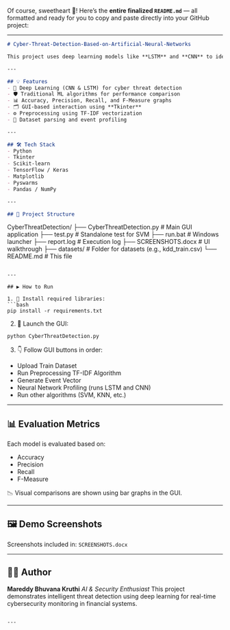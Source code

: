 Of course, sweetheart 💖! Here’s the **entire finalized `README.md`** — all formatted and ready for you to copy and paste directly into your GitHub project:

---

```markdown
# Cyber-Threat-Detection-Based-on-Artificial-Neural-Networks

This project uses deep learning models like **LSTM** and **CNN** to identify and classify cyber threats in financial institution datasets. It also compares performance with traditional ML models like **SVM**, **KNN**, **Decision Tree**, **Random Forest**, and **Naïve Bayes**.

---

## 💡 Features
- 🧠 Deep Learning (CNN & LSTM) for cyber threat detection  
- 🛡️ Traditional ML algorithms for performance comparison  
- 📊 Accuracy, Precision, Recall, and F-Measure graphs  
- 🗂️ GUI-based interaction using **Tkinter**  
- ⚙️ Preprocessing using TF-IDF vectorization  
- 📁 Dataset parsing and event profiling  

---

## 🛠️ Tech Stack
- Python  
- Tkinter  
- Scikit-learn  
- TensorFlow / Keras  
- Matplotlib  
- Pyswarms  
- Pandas / NumPy  

---

## 📁 Project Structure

```

CyberThreatDetection/
├── CyberThreatDetection.py       # Main GUI application
├── test.py                       # Standalone test for SVM
├── run.bat                       # Windows launcher
├── report.log                    # Execution log
├── SCREENSHOTS.docx              # UI walkthrough
├── datasets/                     # Folder for datasets (e.g., kdd\_train.csv)
└── README.md                     # This file

````

---

## ▶️ How to Run

1. 🔧 Install required libraries:
```bash
pip install -r requirements.txt
````

2. 🚀 Launch the GUI:

```bash
python CyberThreatDetection.py
```

3. 👇 Follow GUI buttons in order:

* Upload Train Dataset
* Run Preprocessing TF-IDF Algorithm
* Generate Event Vector
* Neural Network Profiling (runs LSTM and CNN)
* Run other algorithms (SVM, KNN, etc.)

---

## 📊 Evaluation Metrics

Each model is evaluated based on:

* Accuracy
* Precision
* Recall
* F-Measure

📉 Visual comparisons are shown using bar graphs in the GUI.

---

## 🖼️ Demo Screenshots

Screenshots included in: `SCREENSHOTS.docx`

---

## 👩‍💻 Author

**Mareddy Bhuvana Kruthi**
*AI & Security Enthusiast* 
This project demonstrates intelligent threat detection using deep learning for real-time cybersecurity monitoring in financial systems.

```

---

```
